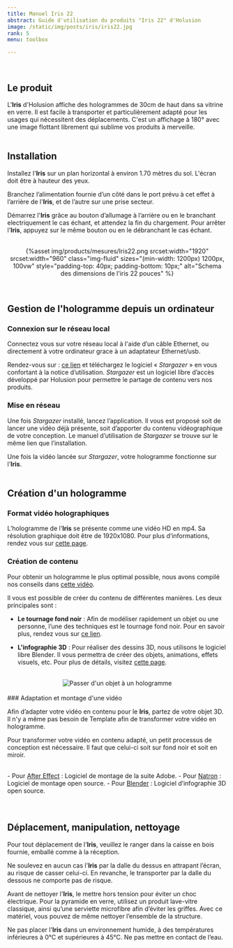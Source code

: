 ```yaml
---
title: Manuel Iris 22
abstract: Guide d'utilisation du produits "Iris 22" d'Holusion
image: /static/img/posts/iris/iris22.jpg
rank: 5
menu: toolbox

---
```


<br />




## Le produit

L'**Iris** d'Holusion affiche des hologrammes de 30cm de haut dans sa vitrine en verre. Il est facile à transporter et particulièrement adapté pour les usages qui nécessitent des déplacements. C'est un affichage à 180° avec une image flottant librement qui sublime vos produits à merveille.
<br />
<br />
## Installation

Installez l'**Iris** sur un plan horizontal à environ 1.70 mètres du sol. L'écran doit être à hauteur des yeux.

Branchez l’alimentation fournie d’un côté dans le port prévu à cet effet à l’arrière de l'**Iris**, et de l’autre sur une prise secteur.

Démarrez l'**Iris** grâce au bouton d’allumage à l’arrière ou en le branchant electriquement le cas échant, et attendez la fin du chargement.
Pour arrêter l'**Iris**, appuyez sur le même bouton ou en le débranchant le cas échant.
<br />
<br />
<center>

{%asset img/products/mesures/Iris22.png
  srcset:width="1920"
  srcset:width="960"
  class="img-fluid"
  sizes="(min-width: 1200px) 1200px, 100vw"
  style="padding-top: 40px; padding-bottom: 10px;"
  alt="Schema des dimensions de l'iris 22 pouces"
%}

</center>
<br />

## Gestion de l'hologramme depuis un ordinateur

### Connexion sur le réseau local

Connectez vous sur votre réseau local à l'aide d’un câble Ethernet, ou directement à votre ordinateur grace à un adaptateur Ethernet/usb.

Rendez-vous sur :	 <a href="https://github.com/Holusion/stargazer">ce lien</a> et téléchargez le logiciel « *Stargazer* » en vous confortant à la notice d’utilisation.
*Stargazer* est un logiciel libre d’accès développé par Holusion pour permettre le partage de contenu vers nos produits.

### Mise en réseau

Une fois *Stargazer* installé, lancez l’application. Il vous est proposé soit de lancer une vidéo déjà présente, soit d’apporter du contenu vidéographique de votre conception. Le manuel d’utilisation de *Stargazer* se trouve sur le même lien que l’installation.

Une fois la vidéo lancée sur *Stargazer*, votre hologramme fonctionne sur l'**Iris**.
<br />
<br />
## Création d'un hologramme

### Format vidéo holographiques

L’hologramme de l'**Iris** se présente comme une vidéo HD en mp4. Sa résolution graphique doit être de 1920x1080.
Pour plus d’informations, rendez vous sur <a href="/dev/fr/content/">cette page</a>.

### Création de contenu

Pour obtenir un hologramme le plus optimal possible, nous avons compilé nos conseils dans <a href="https://www.youtube.com/watch?v=l-0kverv6OA">cette vidéo</a>.

Il vous est possible de créer du contenu de différentes manières. Les deux principales sont :

- **Le tournage fond noir** :
Afin de modéliser rapidement un objet ou une personne, l’une des techniques est le tournage fond noir.
Pour en savoir plus, rendez vous sur <a href="/dev/fr/content/recording/index">ce lien</a>.

- **L'infographie 3D** :
Pour réaliser des dessins 3D, nous utilisons le logiciel libre Blender. Il vous permettra de créer des objets, animations, effets visuels, etc.
Pour plus de détails, visitez <a href="/dev/fr/content/blender/index">cette page</a>.
<br />
<center>
<img class="img-fluid" src="/static/img/posts/iris/Infographie.jpg" alt="Passer d'un objet à un hologramme">
</center>
<br />
### Adaptation et montage d'une vidéo

Afin d’adapter votre vidéo en contenu pour le **Iris**, partez de votre objet 3D. Il n'y a même pas besoin de Template afin de transformer votre vidéo en hologramme.

Pour transformer votre vidéo en contenu adapté, un petit processus de conception est nécessaire. Il faut que celui-ci soit sur fond noir et soit en miroir.


<div class="contenu"></div>

<br />
- Pour <a href="/dev/fr/content/after_effect/index">After Effect</a> : Logiciel de montage de la suite Adobe.
- Pour <a href="/dev/fr/content/natron/index">Natron</a> : Logiciel de montage open source.
- Pour <a href="/dev/fr/content/blender/index">Blender</a> : Logiciel d’infographie 3D open source.
<br />
<br />
<br />


## Déplacement, manipulation, nettoyage

Pour tout déplacement de l'**Iris**, veuillez le ranger dans la caisse en bois fournie, emballé comme à la réception.

Ne soulevez en aucun cas l'**Iris** par la dalle du dessus en attrapant l’écran, au risque de casser celui-ci. En revanche, le transporter par la dalle du dessous ne comporte pas de risque.

Avant de nettoyer l'**Iris**, le mettre hors tension pour éviter un choc électrique. Pour la pyramide en verre, utilisez un produit lave-vitre classique, ainsi qu’une serviette microfibre afin d’éviter les griffes. Avec ce matériel, vous pouvez de même nettoyer l’ensemble de la structure.

Ne pas placer l'**Iris** dans un environnement humide, à des températures inférieures à 0°C et supérieures à 45°C. Ne pas mettre en contact de l’eau.

